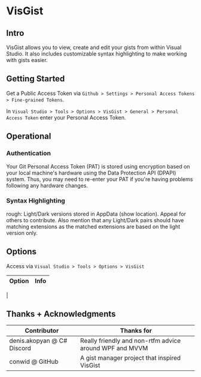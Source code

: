 ﻿# VisGist

## Intro
VisGist allows you to view, create and edit your gists from within Visual Studio. It also includes customizable syntax highlighting to make working with gists easier.

## Getting Started

Get a Public Access Token via `Github > Settings > Personal Access Tokens > Fine-grained Tokens`.

In `Visual Studio > Tools > Options > VisGist > General > Personal Access Token` enter your Personal Access  Token.

## Operational

### Authentication

Your Git Personal Access Token (PAT) is stored using encryption based on your local machine's hardware using the Data Protection API (DPAPI) system. Thus, you may need to re-enter your PAT if you're having problems following any hardware changes. 

### Syntax Highlighting

rough: Light/Dark versions stored in AppData (show location). Appeal for others to contribute. Also mention that any Light/Dark pairs should have matching extensions as the matched extensions are based on the light version only. 

## Options

Access via `Visual Studio > Tools > Options > VisGist`

|Option|Info|
|--|--|
|

## Thanks + Acknowledgments

|Contributor|Thanks for|
|-|-|
|denis.akopyan @ C# Discord|Really friendly and non-rtfm advice around WPF and MVVM|
|conwid @ GitHub|A gist manager project that inspired VisGist
